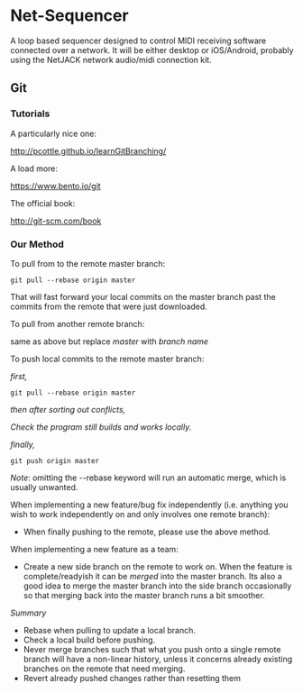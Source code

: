 Net-Sequencer
=============

A loop based sequencer designed to control MIDI receiving software connected over a network.  It will be either desktop or iOS/Android, probably using the NetJACK network audio/midi connection kit.

## Git

### Tutorials

A particularly nice one:

  http://pcottle.github.io/learnGitBranching/

A load more:

  https://www.bento.io/git

The official book:

  http://git-scm.com/book

### Our Method

To pull from to the remote master branch:

    git pull --rebase origin master

That will fast forward your local commits on the master branch past the commits from the remote that were just downloaded.

To pull from another remote branch:

  same as above but replace _master_ with _branch name_

To push local commits to the remote master branch:

_first,_

    git pull --rebase origin master

_then after sorting out conflicts,_

  *Check the program still builds and works locally.*

_finally,_

    git push origin master

*Note*: omitting the --rebase keyword will run an automatic merge, which is usually unwanted.

When implementing a new feature/bug fix independently (i.e. anything you wish to work independently on and only involves one remote branch):

- When finally pushing to the remote, please use the above method. 

When implementing a new feature as a team:

- Create a new side branch on the remote to work on.  When the feature is complete/readyish it can be _merged_ into the master branch.
Its also a good idea to merge the master branch into the side branch occasionally so that merging back into the master branch runs a bit smoother.

*Summary*
- Rebase when pulling to update a local branch.
- Check a local build before pushing.
- Never merge branches such that what you push onto a single remote branch will have a non-linear history, unless it concerns already existing  branches on the remote that need merging.
- Revert already pushed changes rather than resetting them
